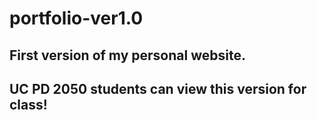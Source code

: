 # portfolio-ver1.0

## First version of my personal website.

## UC PD 2050 students can view this version for class!
